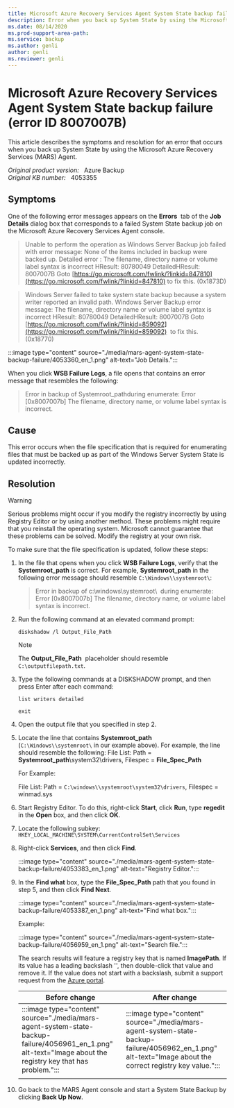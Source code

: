 ```yaml
---
title: Microsoft Azure Recovery Services Agent System State backup failure (error ID 8007007B)
description: Error when you back up System State by using the Microsoft Azure Recovery Services (MARS) Agent.
ms.date: 08/14/2020
ms.prod-support-area-path: 
ms.service: backup
ms.author: genli
author: genli
ms.reviewer: genli
---
```

# Microsoft Azure Recovery Services Agent System State backup failure (error ID 8007007B)

This article describes the symptoms and resolution for an error that occurs when you back up System State by using the Microsoft Azure Recovery Services (MARS) Agent.

_Original product version:_ &nbsp; Azure Backup  
_Original KB number:_ &nbsp; 4053355

## Symptoms

One of the following error messages appears on the **Errors**  tab of the **Job Details** dialog box that corresponds to a failed System State backup job on the Microsoft Azure Recovery Services Agent console.

> Unable to perform the operation as Windows Server Backup job failed with error message: None of the items included in backup were backed up. Detailed error : The filename, directory name or volume label syntax is incorrect HResult: 80780049 DetailedHResult: 8007007B Goto [https://go.microsoft.com/fwlink/?linkid=847810](https://go.microsoft.com/fwlink/?linkid=847810) to fix this. (0x1873D)

> Windows Server failed to take system state backup because a system writer reported an invalid path. Windows Server Backup error message: The filename, directory name or volume label syntax is incorrect HResult: 80780049 DetailedHResult: 8007007B Goto [https://go.microsoft.com/fwlink/?linkid=859092](https://go.microsoft.com/fwlink/?linkid=859092)  to fix this. (0x18770)

:::image type="content" source="./media/mars-agent-system-state-backup-failure/4053360_en_1.png" alt-text="Job Details.":::

When you click **WSB Failure Logs**, a file opens that contains an error message that resembles the following:

> Error in backup of Systemroot_pathduring enumerate: Error [0x8007007b] The filename, directory name, or volume label syntax is incorrect.

## Cause

This error occurs when the file specification that is required for enumerating files that must be backed up as part of the Windows Server System State is updated incorrectly.

## Resolution

> [!WARNING]
> Serious problems might occur if you modify the registry incorrectly by using Registry Editor or by using another method. These problems might require that you reinstall the operating system. Microsoft cannot guarantee that these problems can be solved. Modify the registry at your own risk.

To make sure that the file specification is updated, follow these steps:

1. In the file that opens when you click **WSB Failure Logs**, verify that the **Systemroot_path** is correct. For example, **Systemroot_path** in the following error message should resemble `C:\Windows\\systemroot\`:

    > Error in backup of c:\windows\\systemroot\  during enumerate: Error [0x8007007b] The filename, directory name, or volume label syntax is incorrect.

2. Run the following command at an elevated command prompt: 

    ```console
    diskshadow /l Output_File_Path
    ``` 

    > [!NOTE]
    > The **Output_File_Path**  placeholder should resemble `C:\outputfilepath.txt`.

3. Type the following commands at a DISKSHADOW prompt, and then press Enter after each command:

    ```
    list writers detailed

    exit  
    ```

4. Open the output file that you specified in step 2.
5. Locate the line that contains **Systemroot_path** (`C:\Windows\\systemroot\` in our example above). For example, the line should resemble the following: File List: Path = **Systemroot_path**\system32\drivers, Filespec = **File_Spec_Path**

    For Example:  

    File List: Path = `C:\windows\\systemroot\system32\drivers`, Filespec = winmad.sys

6. Start Registry Editor. To do this, right-click **Start**, click **Run**, type **regedit** in the **Open** box, and then click **OK**.
7. Locate the following subkey: `HKEY_LOCAL_MACHINE\SYSTEM\CurrentControlSet\Services` 
8. Right-click **Services**, and then click **Find**.

    :::image type="content" source="./media/mars-agent-system-state-backup-failure/4053383_en_1.png" alt-text="Registry Editor.":::

9. In the **Find what** box, type the **File_Spec_Path** path that you found in step 5, and then click **Find Next**.

    :::image type="content" source="./media/mars-agent-system-state-backup-failure/4053387_en_1.png" alt-text="Find what box.":::

    Example:

    :::image type="content" source="./media/mars-agent-system-state-backup-failure/4056959_en_1.png" alt-text="Search file.":::

    The search results will feature a registry key that is named **ImagePath**. If its value has a leading backslash '\', then double-click that value and remove it. If the value does not start with a backslash, submit a support request from the [Azure portal](https://portal.azure.com/?). 

    |Before change|After change|
    |---|---|
    |:::image type="content" source="./media/mars-agent-system-state-backup-failure/4056961_en_1.png" alt-text="Image about the registry key that has problem.":::<br/>|:::image type="content" source="./media/mars-agent-system-state-backup-failure/4056962_en_1.png" alt-text="Image about the correct registry key value.":::<br/>|
    ||| 
10. Go back to the MARS Agent console and start a System State Backup by clicking **Back Up Now**.
